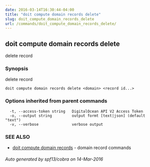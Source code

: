 ```yaml
---
date: 2016-03-14T16:30:44-04:00
title: "doit compute domain records delete"
slug: doit_compute_domain_records_delete
url: /commands/doit_compute_domain_records_delete/
---
```

## doit compute domain records delete

delete record

### Synopsis


delete record

```
doit compute domain records delete <domain> <record id...>
```

### Options inherited from parent commands

```
  -t, --access-token string   DigitalOcean API V2 Access Token
  -o, --output string         output formt [text|json] (default "text")
  -v, --verbose               verbose output
```

### SEE ALSO
* [doit compute domain records](/commands/doit_compute_domain_records/)	 - domain record commands

###### Auto generated by spf13/cobra on 14-Mar-2016
